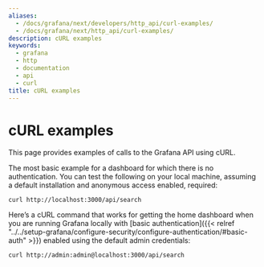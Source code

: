 ```yaml
---
aliases:
  - /docs/grafana/next/developers/http_api/curl-examples/
  - /docs/grafana/next/http_api/curl-examples/
description: cURL examples
keywords:
  - grafana
  - http
  - documentation
  - api
  - curl
title: cURL examples
---
```


# cURL examples

This page provides examples of calls to the Grafana API using cURL.

The most basic example for a dashboard for which there is no authentication. You can test the following on your local machine, assuming a default installation and anonymous access enabled, required:

```
curl http://localhost:3000/api/search
```

Here’s a cURL command that works for getting the home dashboard when you are running Grafana locally with [basic authentication]({{< relref "../../setup-grafana/configure-security/configure-authentication/#basic-auth" >}}) enabled using the default admin credentials:

```
curl http://admin:admin@localhost:3000/api/search
```
